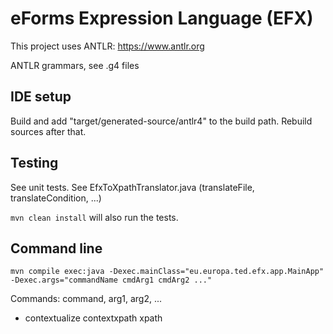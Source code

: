 # eForms Expression Language (EFX)

This project uses ANTLR: https://www.antlr.org

ANTLR grammars, see .g4 files

## IDE setup

Build and add "target/generated-source/antlr4" to the build path.
Rebuild sources after that.


## Testing

See unit tests.
See EfxToXpathTranslator.java (translateFile, translateCondition, ...)

`mvn clean install` will also run the tests.

## Command line

```
mvn compile exec:java -Dexec.mainClass="eu.europa.ted.efx.app.MainApp" -Dexec.args="commandName cmdArg1 cmdArg2 ..."
```

Commands: command, arg1, arg2, ...
* contextualize contextxpath xpath
